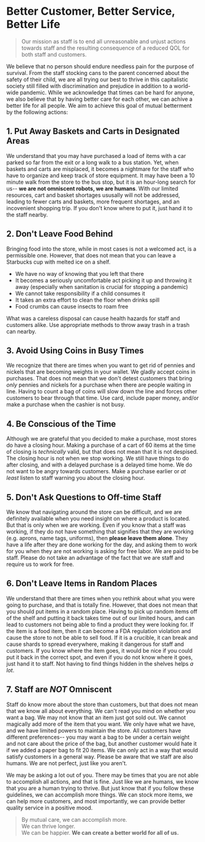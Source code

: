 # Better Customer, Better Service, Better Life
> Our mission as staff is to end all unreasonable and unjust actions towards staff and the resulting consequence of a reduced QOL for both staff and customers.

We believe that no person should endure needless pain for the purpose of survival. From the staff stocking cans to the parent concerned about the safety of their child, we are all trying our best to thrive in this capitalistic society still filled with discrimination and prejudice in addition to a world-wide pandemic. While we acknowledge that times can be hard for anyone, we also believe that by having better care for each other, we can achive a better life for all people. We aim to achieve this goal of mutual betterment by the following actions:

## 1. Put Away Baskets and Carts in Designated Areas

We understand that you may have purchased a load of items with a car parked so far from the exit or a long walk to a bus station. Yet, when baskets and carts are misplaced, it becomes a nightmare for the staff who have to organize and keep track of store equipment. It may have been a 10 minute walk from the store to the bus stop, but it is an hour-long search for us-- **we are not omniscent robots, we are humans**. With our limited resources, cart and basket shortages ususally will not be addressed, leading to fewer carts and baskets, more frequent shortages, and an incovenient shopping trip. If you don't know where to put it, just hand it to the staff nearby.

## 2. Don't Leave Food Behind

Bringing food into the store, while in most cases is not a welcomed act, is a permissible one. However, that does not mean that you can leave a Starbucks cup with melted ice on a shelf.  
* We have no way of knowing that you left that there
* It becomes a seriously uncomfortable act picking it up and throwing it away (especially when sanitation is crucial for stopping a pandemic)
* We cannot take responsibility if a child consumes it
* It takes an extra effort to clean the floor when drinks spill
* Food crumbs can cause insects to roam free

What was a careless disposal can cause health hazards for staff and customers alike. Use appropriate methods to throw away trash in a trash can nearby.

## 3. Avoid Using Coins in Busy Times

We recognize that there are times when you want to get rid of pennies and nickels that are becoming weights in your wallet. We gladly accept coins in purchases. That does not mean that we don't detest customers that bring _only_ pennies and nickels for a purchase when there are people waiting in line. Having to count a bag of coins will slow down the line and forces other customers to bear through that time. Use card, include paper money, and/or make a purchase when the cashier is not busy.

## 4. Be Conscious of the Time

Although we are grateful that you decided to make a purchase, most stores do have a closing hour. Making a purchase of a cart of 60 items at the time of closing is _technically_ valid, but that does not mean that it is not despised. The closing hour is not when we stop working. We still have things to do after closing, and with a delayed purchase is a delayed time home. We do not want to be angry towards customers. Make a purchase earlier or _at least_ listen to staff warning you about the closing hour.

## 5. Don't Ask Questions to Off-time Staff

We know that navigating around the store can be difficult, and we are definitely available when you need insight on where a product is located. But that is only when we are working. Even if you know that a staff was working, if they do not have something that signifies that they are working (e.g. aprons, name tags, uniforms), then **please leave them alone**. They have a life after they are done working for the day, and asking them to work for you when they are not working is asking for free labor. We are paid to be staff. Please do not take an advantage of the fact that we are staff and require us to work for free. 

## 6. Don't Leave Items in Random Places

We understand that there are times when you rethink about what you were going to purchase, and that is totally fine. However, that does not mean that you should put items in a random place. Having to pick up random items off of the shelf and putting it back takes time out of our limited hours, and can lead to customers not being able to find a product they were looking for. If the item is a food item, then it can become a FDA regulation violation and cause the store to not be able to sell food. If it is a crucible, it can break and cause shards to spread everywhere, making it dangerous for staff and customers. If you know where the item goes, it would be nice if you could put it back in the correct spot, and even if you do not know where it goes, just hand it to staff. Not having to find things hidden in the shelves helps _a lot_.

## 7. Staff are _NOT_ Omniscent

Staff do know more about the store than customers, but that does not mean that we know all about everything. We can't read you mind on whether you want a bag. We may not know that an item just got sold out. We cannot magically add more of the item that you want. We only have what we have, and we have limited powers to maintain the store. All customers have different preferences-- you may want a bag to be under a certain weight and not care about the price of the bag, but another customer would hate it if we added a paper bag to fit 20 items. We can only act in a way that would satisfy customers in a general way. Please be aware that we staff are also humans. We are not perfect, just like you aren't.

We may be asking a lot out of you. There may be times that you are not able to accomplish all actions, and that is fine. Just like we are humans, we know that you are a human trying to thrive. But just know that if you follow these guidelines, we can accomplish more things. We can stock more items, we can help more customers, and most importantly, we can provide better quality service in a positive mood. 

> By mutual care, we can accomplish more.  
> We can thrive longer.  
> We can be happier.
> **We can create a better world for all of us.**
